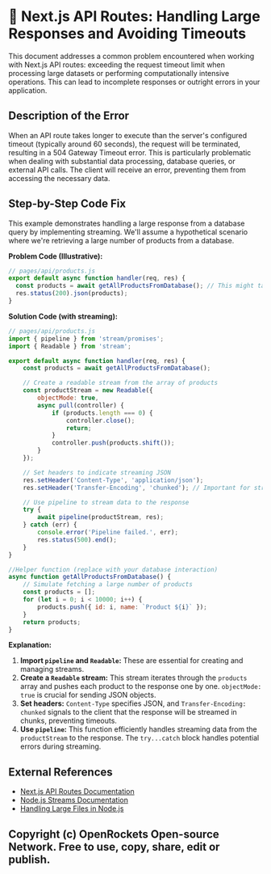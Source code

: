 # 🐞 Next.js API Routes: Handling Large Responses and Avoiding Timeouts


This document addresses a common problem encountered when working with Next.js API routes: exceeding the request timeout limit when processing large datasets or performing computationally intensive operations.  This can lead to incomplete responses or outright errors in your application.

## Description of the Error

When an API route takes longer to execute than the server's configured timeout (typically around 60 seconds), the request will be terminated, resulting in a 504 Gateway Timeout error. This is particularly problematic when dealing with substantial data processing, database queries, or external API calls.  The client will receive an error, preventing them from accessing the necessary data.

## Step-by-Step Code Fix

This example demonstrates handling a large response from a database query by implementing streaming.  We'll assume a hypothetical scenario where we're retrieving a large number of products from a database.

**Problem Code (Illustrative):**

```javascript
// pages/api/products.js
export default async function handler(req, res) {
  const products = await getAllProductsFromDatabase(); // This might take a long time
  res.status(200).json(products);
}
```

**Solution Code (with streaming):**

```javascript
// pages/api/products.js
import { pipeline } from 'stream/promises';
import { Readable } from 'stream';

export default async function handler(req, res) {
    const products = await getAllProductsFromDatabase();

    // Create a readable stream from the array of products
    const productStream = new Readable({
        objectMode: true,
        async pull(controller) {
            if (products.length === 0) {
                controller.close();
                return;
            }
            controller.push(products.shift());
        }
    });

    // Set headers to indicate streaming JSON
    res.setHeader('Content-Type', 'application/json');
    res.setHeader('Transfer-Encoding', 'chunked'); // Important for streaming

    // Use pipeline to stream data to the response
    try {
        await pipeline(productStream, res);
    } catch (err) {
        console.error('Pipeline failed.', err);
        res.status(500).end();
    }
}

//Helper function (replace with your database interaction)
async function getAllProductsFromDatabase() {
    // Simulate fetching a large number of products
    const products = [];
    for (let i = 0; i < 10000; i++) {
        products.push({ id: i, name: `Product ${i}` });
    }
    return products;
}
```

**Explanation:**

1. **Import `pipeline` and `Readable`:** These are essential for creating and managing streams.
2. **Create a `Readable` stream:** This stream iterates through the `products` array and pushes each product to the response one by one.  `objectMode: true` is crucial for sending JSON objects.
3. **Set headers:** `Content-Type` specifies JSON, and `Transfer-Encoding: chunked` signals to the client that the response will be streamed in chunks, preventing timeouts.
4. **Use `pipeline`:** This function efficiently handles streaming data from the `productStream` to the response.  The `try...catch` block handles potential errors during streaming.

## External References

* [Next.js API Routes Documentation](https://nextjs.org/docs/api-routes/introduction)
* [Node.js Streams Documentation](https://nodejs.org/api/stream.html)
* [Handling Large Files in Node.js](https://blog.logrocket.com/handling-large-files-in-nodejs/)


## Copyright (c) OpenRockets Open-source Network. Free to use, copy, share, edit or publish.

